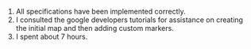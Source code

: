 
1. All specifications have been implemented correctly.
2. I consulted the google developers tutorials for assistance on creating the initial map and then adding custom markers.
3. I spent about 7 hours. 
